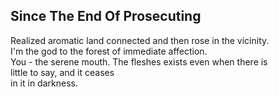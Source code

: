 Since The End Of Prosecuting
----------------------------
Realized aromatic land connected and then rose in the vicinity.  
I'm the god to the forest of immediate affection.  
You - the serene mouth. The fleshes exists even when there is  
little to say, and it ceases  
in it in darkness.  
